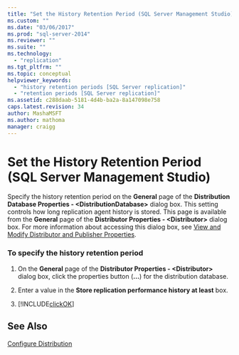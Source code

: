 ```yaml
---
title: "Set the History Retention Period (SQL Server Management Studio) | Microsoft Docs"
ms.custom: ""
ms.date: "03/06/2017"
ms.prod: "sql-server-2014"
ms.reviewer: ""
ms.suite: ""
ms.technology: 
  - "replication"
ms.tgt_pltfrm: ""
ms.topic: conceptual
helpviewer_keywords: 
  - "history retention periods [SQL Server replication]"
  - "retention periods [SQL Server replication]"
ms.assetid: c288daab-5181-4d4b-ba2a-8a147098e758
caps.latest.revision: 34
author: MashaMSFT
ms.author: mathoma
manager: craigg
---
```

# Set the History Retention Period (SQL Server Management Studio)
  Specify the history retention period on the **General** page of the **Distribution Database Properties - \<DistributionDatabase>** dialog box. This setting controls how long replication agent history is stored. This page is available from the **General** page of the **Distributor Properties - \<Distributor>** dialog box. For more information about accessing this dialog box, see [View and Modify Distributor and Publisher Properties](view-and-modify-distributor-and-publisher-properties.md).  
  
### To specify the history retention period  
  
1.  On the **General** page of the **Distributor Properties - \<Distributor>** dialog box, click the properties button (**…**) for the distribution database.  
  
2.  Enter a value in the **Store replication performance history at least** box.  
  
3.  [!INCLUDE[clickOK](../../includes/clickok-md.md)]  
  
## See Also  
 [Configure Distribution](configure-distribution.md)  
  
  
